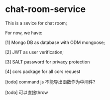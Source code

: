 # chat-room-service

This is a sevice for chat room;

For now, we have:

[1] Mongo DB as database with ODM mongoose;

[2] JWT as user verification;

[3] SALT password for privacy protection

[4] cors package for all cors request

[todo] command js 不能导出函数作为中间件?

[todo] 可以直接throw